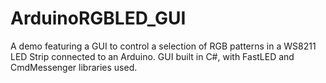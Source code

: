 # ArduinoRGBLED_GUI
A demo featuring a GUI to control a selection of RGB patterns in a WS8211 LED Strip connected to an Arduino. 
GUI built in C#, with FastLED and CmdMessenger libraries used. 

